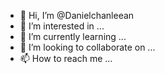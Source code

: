- 👋 Hi, I’m @Danielchanleean
- 👀 I’m interested in ...
- 🌱 I’m currently learning ...
- 💞️ I’m looking to collaborate on ...
- 📫 How to reach me ...

<!---
Danielchanleean/Danielchanleean is a ✨ special ✨ repository because its `README.md` (this file) appears on your GitHub profile.
You can click the Preview link to take a look at your changes.
---Prompt：真实光线，真实照片，高质量，杰作，半身，1女孩，白色高龄毛衣，灰色百褶裙，（巨大的乳房：1.2），厦门的海边，远处有游玩的人们，（乳头凸起：2）
Negative Prompt：(worst quality:2), (low quality:2), (normal quality:2), lowres, paintings, sketches, normal quality, ((monochrome)), ((grayscale)), skin spots, acnes, skin blemishes, age spot，最差质量、低质量、正常质量、低分辨率、水印、单色、灰度、丑陋、模糊、棕褐色皮肤、深色皮肤、黑色皮肤、皮肤斑点、皮肤瑕疵、老年斑、残疾、扭曲、不良解剖、病态、畸形、截肢、不良比例
SD模型：墨幽人造人
采样器：DPM++ 2M SDE Karras
图片尺寸：960*720
随机种子：-1
采样步数：40
CFG Scale：7.0
作图数量：2
